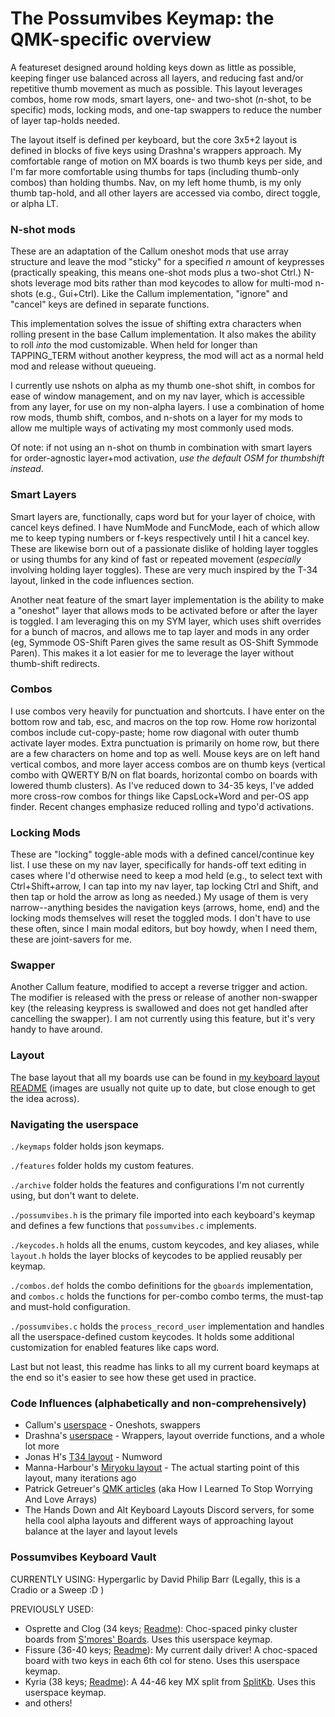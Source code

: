# The Possumvibes Keymap: the QMK-specific overview

A featureset designed around holding keys down as little as possible, keeping finger use balanced across all layers, and reducing fast and/or repetitive thumb movement as much as possible. This layout leverages combos, home row mods, smart layers, one- and two-shot (*n*-shot, to be specific) mods, locking mods, and one-tap swappers to reduce the number of layer tap-holds needed. 

The layout itself is defined per keyboard, but the core 3x5+2 layout is defined in blocks of five keys using Drashna's wrappers approach. My comfortable range of motion on MX boards is two thumb keys per side, and I'm far more comfortable using thumbs for taps (including thumb-only combos) than holding thumbs. Nav, on my left home thumb, is my only thumb tap-hold, and all other layers are accessed via combo, direct toggle, or alpha LT.

### N-shot mods
These are an adaptation of the Callum oneshot mods that use array structure and leave the mod "sticky" for a specified *n* amount of keypresses (practically speaking, this means one-shot mods plus a two-shot Ctrl.) N-shots leverage mod bits rather than mod keycodes to allow for multi-mod n-shots (e.g., Gui+Ctrl). Like the Callum implementation, "ignore" and "cancel" keys are defined in separate functions. 

This implementation solves the issue of shifting extra characters when rolling present in the base Callum implementation. It also makes the ability to roll _into_ the mod customizable. When held for longer than TAPPING_TERM without another keypress, the mod will act as a normal held mod and release without queueing.

I currently use nshots on alpha as my thumb one-shot shift, in combos for ease of window management, and on my nav layer, which is accessible from any layer, for use on my non-alpha layers. I use a combination of home row mods, thumb shift, combos, and n-shots on a layer for my mods to allow me multiple ways of activating my most commonly used mods. 

Of note: if not using an n-shot on thumb in combination with smart layers for order-agnostic layer+mod activation, *use the default OSM for thumbshift instead*. 

### Smart Layers
Smart layers are, functionally, caps word but for your layer of choice, with cancel keys defined. I have NumMode and FuncMode, each of which allow me to keep typing numbers or f-keys respectively until I hit a cancel key. These are likewise born out of a passionate dislike of holding layer toggles or using thumbs for any kind of fast or repeated movement (*especially* involving holding layer toggles). These are very much inspired by the T-34 layout, linked in the code influences section.

Another neat feature of the smart layer implementation is the ability to make a "oneshot" layer that allows mods to be activated before or after the layer is toggled. I am leveraging this on my SYM layer, which uses shift overrides for a bunch of macros, and allows me to tap layer and mods in any order (eg, Symmode OS-Shift Paren gives the same result as OS-Shift Symmode Paren). This makes it a lot easier for me to leverage the layer without thumb-shift redirects.

### Combos
I use combos very heavily for punctuation and shortcuts. I have enter on the bottom row and tab, esc, and macros on the top row. Home row horizontal combos include cut-copy-paste; home row diagonal with outer thumb activate layer modes. Extra punctuation is primarily on home row, but there are a few characters on home and top as well. Mouse keys are on left hand vertical combos, and more layer access combos are on thumb keys (vertical combo with QWERTY B/N on flat boards, horizontal combo on boards with lowered thumb clusters). As I've reduced down to 34-35 keys, I've added more cross-row combos for things like CapsLock+Word and per-OS app finder. Recent changes emphasize reduced rolling and typo'd activations.

### Locking Mods
These are "locking" toggle-able mods with a defined cancel/continue key list. I use these on my nav layer, specifically for hands-off text editing in cases where I'd otherwise need to keep a mod held (e.g., to select text with Ctrl+Shift+arrow, I can tap into my nav layer, tap locking Ctrl and Shift, and then tap or hold the arrow as long as needed.) My usage of them is very narrow--anything besides the navigation keys (arrows, home, end) and the locking mods themselves will reset the toggled mods. I don't have to use these often, since I main modal editors, but boy howdy, when I need them, these are joint-savers for me.

### Swapper
Another Callum feature, modified to accept a reverse trigger and action. The modifier is released with the press or release of another non-swapper key (the releasing keypress is swallowed and does not get handled after cancelling the swapper). I am not currently using this feature, but it's very handy to have around. 


### Layout

The base layout that all my boards use can be found in [my keyboard layout README](https://github.com/possumvibes/keyboard-layout) (images are usually not quite up to date, but close enough to get the idea across).

### Navigating the userspace

 `./keymaps` folder holds json keymaps.

 `./features` folder holds my custom features.

 `./archive` folder holds the features and configurations I'm not currently using, but don't want to delete.

`./possumvibes.h` is the primary file imported into each keyboard's keymap and defines a few functions that `possumvibes.c` implements.

`./keycodes.h` holds all the enums, custom keycodes, and key aliases, while  `layout.h` holds the layer blocks of keycodes to be applied reusably per keymap.

`./combos.def` holds the combo definitions for the `gboards` implementation, and `combos.c` holds the functions for per-combo combo terms, the must-tap and must-hold configuration.
 
`./possumvibes.c` holds the `process_record_user` implementation and handles all the userspace-defined custom keycodes. It holds some additional customization for enabled features like caps word.

Last but not least, this readme has links to all my current board keymaps at the end so it's easier to see how these get used in practice.

### Code Influences (alphabetically and non-comprehensively)
- Callum's [userspace](https://github.com/qmk/qmk_firmware/tree/master/users/callum) - Oneshots, swappers
- Drashna's [userspace](https://github.com/qmk/qmk_firmware/tree/master/users/drashna) - Wrappers, layout override functions, and a whole lot more
- Jonas H's [T34 layout](https://www.jonashietala.se/blog/2021/06/03/the-t-34-keyboard-layout/) - Numword
- Manna-Harbour's [Miryoku layout](https://github.com/manna-harbour/miryoku) - The actual starting point of this layout, many iterations ago
- Patrick Getreuer's [QMK articles](https://getreuer.info/posts/keyboards/index.html) (aka How I Learned To Stop Worrying And Love Arrays)
- The Hands Down and Alt Keyboard Layouts Discord servers, for some hella cool alpha layouts and different ways of approaching layout balance at the layer and layout levels

### Possumvibes Keyboard Vault

CURRENTLY USING: Hypergarlic by David Philip Barr (Legally, this is a Cradio or a Sweep :D )

PREVIOUSLY USED:
- Osprette and Clog (34 keys; [Readme](../../keyboards/osprette/keymaps/possumvibes/readme.md)): Choc-spaced pinky cluster boards from [S'mores' Boards](https://www.smoresboards.com/). Uses this userspace keymap.
- Fissure (36-40 keys; [Readme](../../keyboards/fissure/keymaps/possumvibes/readme.md)): My current daily driver! A choc-spaced board with two keys in each 6th col for steno. Uses this userspace keymap.
- Kyria (38 keys; [Readme](../../keyboards/splitkb/kyria/keymaps/possumvibes/readme.md)): A 44-46 key MX split from [SplitKb](https://splitkb.com/). Uses this userspace keymap.
- and others!
